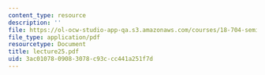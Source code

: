 ```yaml
---
content_type: resource
description: ''
file: https://ol-ocw-studio-app-qa.s3.amazonaws.com/courses/18-704-seminar-in-algebra-and-number-theory-rational-points-on-elliptic-curves-fall-2004/3ac0107809083078c93ccc441a251f7d_lecture25.pdf
file_type: application/pdf
resourcetype: Document
title: lecture25.pdf
uid: 3ac01078-0908-3078-c93c-cc441a251f7d
---
```

